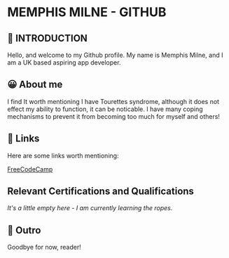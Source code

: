 
# MEMPHIS MILNE -  GITHUB


## 👋 INTRODUCTION


Hello, and welcome to my Github profile. My name is Memphis Milne, and I am a UK based aspiring app developer.


## 😀 About me


I find It worth mentioning I have Tourettes syndrome, although it does not effect my ability to function, it can be noticable. I have many coping mechanisms to prevent it from becoming too much for myself and others!


## 🔗 Links 


Here are some links worth mentioning:


[FreeCodeCamp](https://www.freecodecamp.org/Memphis_Milne)


## Relevant Certifications and Qualifications


*It's a little empty here - I am currently learning the ropes.*

## 👋 Outro

Goodbye for now, reader!
